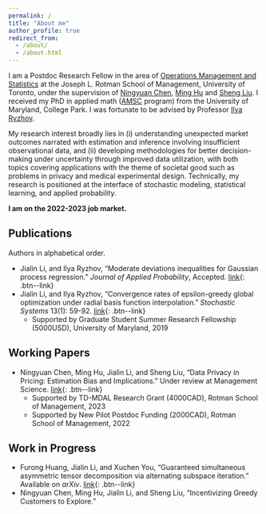 ```yaml
---
permalink: /
title: "About me"
author_profile: true
redirect_from: 
  - /about/
  - /about.html
---
```


I am a Postdoc Research Fellow in the area of [Operations Management and Statistics](https://www.rotman.utoronto.ca/FacultyAndResearch/AcademicAreas/OperationsManagement/OM_Faculty) at the Joseph L. Rotman School of Management, University of Toronto, under the supervision of [Ningyuan Chen](http://individual.utoronto.ca/ningyuanchen/), [Ming Hu](http://individual.utoronto.ca/minghu/) and [Sheng Liu](https://sites.google.com/site/thushengliu/). I received my PhD in applied math ([AMSC](https://amsc.umd.edu/) program) from the University of Maryland, College Park. I was fortunate to be advised by Professor [Ilya Ryzhov](https://sites.google.com/umd.edu/iryzhov/home). 

My research interest broadly lies in (i) understanding unexpected market outcomes narrated with estimation and inference involving insufficient observational data, and (ii) developing methodologies for better decision-making under uncertainty through improved data utilization, with both topics covering applications with the theme of societal good such as problems in privacy and medical experimental design. Technically, my research is positioned at the interface of stochastic modeling, statistical learning, and applied probability.

**I am on the 2022-2023 job market.**

## Publications
Authors in alphabetical order.
* Jialin Li, and Ilya Ryzhov, “Moderate deviations inequalities for Gaussian process regression.” _Journal of Applied Probability_, Accepted. [link](https://doi.org/10.1017/jpr.2023.30){: .btn--link}
* Jialin Li, and Ilya Ryzhov, “Convergence rates of epsilon-greedy global optimization under radial basis function interpolation.” _Stochastic Systems_ 13(1): 59-92. [link](https://doi.org/10.1287/stsy.2022.0096){: .btn--link}
    * Supported by Graduate Student Summer Research Fellowship (5000USD), University of Maryland, 2019

## Working Papers
* Ningyuan Chen, Ming Hu, Jialin Li, and Sheng Liu, “Data Privacy in Pricing: Estimation Bias and Implications.” Under review at Management Science.  [link](https://ssrn.com/abstract=4488404){: .btn--link}
    * Supported by TD-MDAL Research Grant (4000CAD), Rotman School of Management, 2023
    * Supported by New Pilot Postdoc Funding (2000CAD), Rotman School of Management, 2022

## Work in Progress
* Furong Huang, Jialin Li, and Xuchen You, “Guaranteed simultaneous asymmetric tensor decomposition via alternating subspace iteration.” Available on _arXiv_. [link](https://arxiv.org/abs/1805.10348){: .btn--link}
* Ningyuan Chen, Ming Hu, Jialin Li, and Sheng Liu, “Incentivizing Greedy Customers to Explore.”




